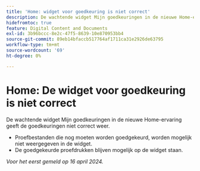 ```yaml
---
title: 'Home: widget voor goedkeuring is niet correct'
description: De wachtende widget Mijn goedkeuringen in de nieuwe Home-ervaring geeft de goedkeuringen niet correct weer.
hidefromtoc: true
feature: Digital Content and Documents
exl-id: 3b96bccc-8e2c-47f5-8639-10e870953bb4
source-git-commit: 89eb14bfaccb517764af1711ca31e2926de63795
workflow-type: tm+mt
source-wordcount: '69'
ht-degree: 0%

---
```


# Home: De widget voor goedkeuring is niet correct

<!--

>[!NOTE]
>
>This issue was fixed on May 2, 2024.

 WF, WFP-->

De wachtende widget Mijn goedkeuringen in de nieuwe Home-ervaring geeft de goedkeuringen niet correct weer.

* Proefbestanden die nog moeten worden goedgekeurd, worden mogelijk niet weergegeven in de widget.
* De goedgekeurde proefdrukken blijven mogelijk op de widget staan.

_Voor het eerst gemeld op 16 april 2024._
